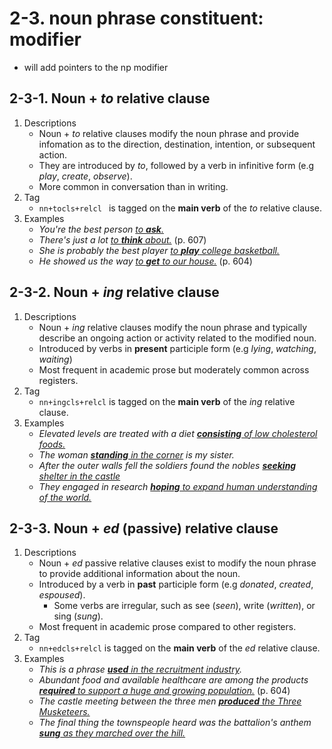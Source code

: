 # 2-3. noun phrase constituent: modifier

- will add pointers to the np modifier

## 2-3-1. Noun + *to* relative clause

1. Descriptions
   - Noun + *to* relative clauses modify the noun phrase and provide infomation as to the direction, destination, intention, or subsequent action.
   - They are introduced by *to*, followed by a verb in infinitive form (e.g *play*, *create*, *observe*).
   - More common in conversation than in writing.
2. Tag
   - `nn+tocls+relcl ` is tagged on the **main verb** of the *to* relative clause.
3. Examples
   - *You're the best person <ins>to **ask**.</ins>*
   - *There's just a lot <ins>to **think** about.</ins>* (p. 607)
   - *She is probably the best player <ins>to **play** college basketball.</ins>*
   - *He showed us the way <ins>to **get** to our house.</ins>* (p. 604)


## 2-3-2. Noun + *ing* relative clause

1. Descriptions
    - Noun + *ing* relative clauses modify the noun phrase and typically describe an ongoing action or activity related to the modified noun.
    - Introduced by verbs in **present** participle form (e.g *lying*, *watching*, *waiting*)
    - Most frequent in academic prose but moderately common across registers.
2. Tag
   - `nn+ingcls+relcl` is tagged on the **main verb** of the *ing* relative clause.
3. Examples
   - *Elevated levels are treated with a diet <ins>**consisting** of low cholesterol foods.</ins>*
   - *The woman <ins>**standing** in the corner</ins> is my sister.*
   - *After the outer walls fell the soldiers found the nobles <ins>**seeking** shelter in the castle</ins>*
   - *They engaged in research <ins>**hoping** to expand human understanding of the world.</ins>*

## 2-3-3. Noun + *ed* (passive) relative clause

1. Descriptions
   - Noun + *ed* passive relative clauses exist to modify the noun phrase to provide additional information about the noun.
   - Introduced by a verb in **past** participle form (e.g *donated*, *created*, *espoused*).
       - Some verbs are irregular, such as see (*seen*), write (*written*), or sing (*sung*).
   - Most frequent in academic prose compared to other registers.
2. Tag
   - `nn+edcls+relcl` is tagged on the **main verb** of the *ed* relative clause.
3. Examples
   - *This is a phrase <ins>**used** in the recruitment industry</ins>.*
   - *Abundant food and available healthcare are among the products <ins>**required** to support a huge and growing population.</ins>* (p. 604)
   - *The castle meeting between the three men <ins>**produced** the Three Musketeers.</ins>*
   - *The final thing the townspeople heard was the battalion's anthem <ins>**sung** as they marched over the hill.</ins>*

